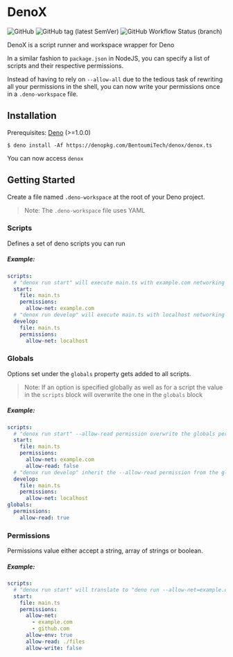 # DenoX

![GitHub](https://img.shields.io/github/license/BentoumiTech/denox?logo=MIT&style=flat-square) ![GitHub tag (latest SemVer)](https://img.shields.io/github/v/tag/bentoumitech/denox?style=flat-square) ![GitHub Workflow Status (branch)](https://img.shields.io/github/workflow/status/BentoumiTech/denox/CI/master)

DenoX is a script runner and workspace wrapper for Deno

In a similar fashion to `package.json` in NodeJS, you can specify a list of scripts and their respective permissions.

Instead of having to rely on `--allow-all` due to the tedious task of rewriting all your permissions in the shell, you can now write your permissions once in a `.deno-workspace` file.

## Installation

Prerequisites: [Deno](https://github.com/denoland/deno_install) (>=1.0.0)

`$ deno install -Af https://denopkg.com/BentoumiTech/denox/denox.ts`

You can now access `denox`

## Getting Started

Create a file named `.deno-workspace` at the root of your Deno project.

> Note: The `.deno-workspace` file uses YAML

### Scripts

Defines a set of deno scripts you can run

##### Example:

```yaml
scripts:
  # "denox run start" will execute main.ts with example.com networking permissions
  start:
    file: main.ts
    permissions:
      allow-net: example.com
  # "denox run develop" will execute main.ts with localhost networking permissions
  develop:
    file: main.ts
    permissions:
      allow-net: localhost
```

### Globals

Options set under the `globals` property gets added to all scripts.

> Note: If an option is specified globally as well as for a script the value in the `scripts` block will overwrite the one in the `globals` block

##### Example:

```yaml
scripts:
  # "denox run start" --allow-read permission overwrite the globals permission
  start:
    file: main.ts
    permissions:
      allow-net: example.com
      allow-read: false
  # "denox run develop" inherit the --allow-read permission from the globals permissions
  develop:
    file: main.ts
    permissions:
      allow-net: localhost
globals:
  permissions:
    allow-read: true
```

### Permissions

Permissions value either accept a string, array of strings or boolean.

##### Example:

```yaml
scripts:
  # "denox run start" will translate to "deno run --allow-net=example.com github.com --allow-env --allow-read=./files main.ts"
  start:
    file: main.ts
    permissions:
      allow-net:
        - example.com
        - github.com
      allow-env: true
      allow-read: ./files
      allow-write: false
```
